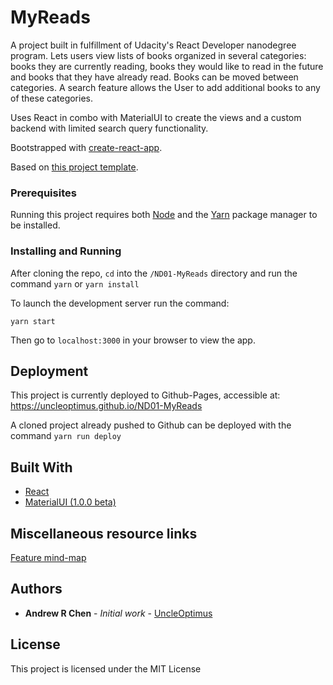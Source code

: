 # MyReads

A project built in fulfillment of Udacity's React Developer nanodegree program.
Lets users view lists of books organized in several categories: books they are currently reading, books they would like to read in the future and books that they have already read. Books can be moved between categories. A search feature allows the User to add additional books to any of these categories.

Uses React in combo with MaterialUI to create the views and a custom backend with limited search query functionality.

Bootstrapped with [create-react-app](https://github.com/facebookincubator/create-react-app).

Based on [this project template](https://github.com/udacity/reactnd-project-myreads-starter).


### Prerequisites

Running this project requires both [Node](https://nodejs.org/en/) and the [Yarn](https://code.facebook.com/posts/1840075619545360) package manager to be installed.


### Installing and Running

After cloning the repo, `cd` into the `/ND01-MyReads` directory and run the command `yarn` or `yarn install`

To launch the development server run the command:
```
yarn start
```

Then go to `localhost:3000` in your browser to view the app.


## Deployment

This project is currently deployed to Github-Pages, accessible at:
https://uncleoptimus.github.io/ND01-MyReads

A cloned project already pushed to Github can be deployed with the command `yarn run deploy`


## Built With

* [React](https://facebook.github.io/react/)
* [MaterialUI (1.0.0 beta)](https://github.com/callemall/material-ui)


## Miscellaneous resource links

[Feature mind-map](https://www.mindmeister.com/891484248?t=TCN3DWrbpE)


## Authors

* **Andrew R Chen** - *Initial work* - [UncleOptimus](https://github.com/uncleoptimus)


## License

This project is licensed under the MIT License
